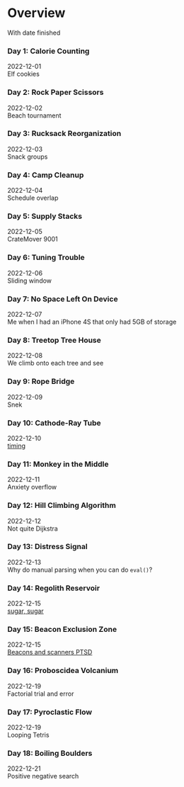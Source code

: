 # Overview
With date finished
### Day 1: Calorie Counting
2022-12-01\
Elf cookies
### Day 2: Rock Paper Scissors
2022-12-02\
Beach tournament
### Day 3: Rucksack Reorganization
2022-12-03\
Snack groups
### Day 4: Camp Cleanup
2022-12-04\
Schedule overlap
### Day 5: Supply Stacks
2022-12-05\
CrateMover 9001
### Day 6: Tuning Trouble
2022-12-06\
Sliding window
### Day 7: No Space Left On Device
2022-12-07\
Me when I had an iPhone 4S that only had 5GB of storage
### Day 8: Treetop Tree House
2022-12-08\
We climb onto each tree and see
### Day 9: Rope Bridge
2022-12-09\
Snek
### Day 10: Cathode-Ray Tube
2022-12-10\
[timing](https://youtu.be/sJFnWZH5FXc/)
### Day 11: Monkey in the Middle
2022-12-11\
Anxiety overflow
### Day 12: Hill Climbing Algorithm
2022-12-12\
Not quite Dijkstra
### Day 13: Distress Signal
2022-12-13\
Why do manual parsing when you can do `eval()`?
### Day 14: Regolith Reservoir
2022-12-15\
[sugar, sugar](https://www.bontegames.com/2021/02/sugar-sugar-2021-browser.html)
### Day 15: Beacon Exclusion Zone
2022-12-15\
[Beacons and scanners PTSD](https://adventofcode.com/2021/day/19)
### Day 16: Proboscidea Volcanium
2022-12-19\
Factorial trial and error
### Day 17: Pyroclastic Flow
2022-12-19\
Looping Tetris
### Day 18: Boiling Boulders
2022-12-21\
Positive negative search